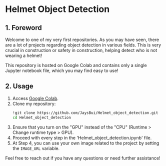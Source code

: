 # Helmet Object Detection

## 1. Foreword

Welcome to one of my very first repositories. As you may have seen, there are a lot of projects regarding object detection in various fields. This is very crucial in construction or safety in construction, helping detect who is not wearing a helmet!

This repository is hosted on Google Colab and contains only a single Jupyter notebook file, which you may find easy to use!

## 2. Usage

1. Access [Google Colab](https://colab.research.google.com).
2. Clone my repository:
    ```bash
    !git clone https://github.com/JaysBui/Helmet_object_detection.git
    cd Helmet_object_detection
    ```
3. Ensure that you turn on the "GPU" instead of the "CPU" (Runtime > Change runtime type > GPU).
4. Proceed with every step in the 'Helmet_object_detection.ipynb' file.
5. At Step 4, you can use your own image related to the project by setting the `IMAGE_URL` variable.

Feel free to reach out if you have any questions or need further assistance!
